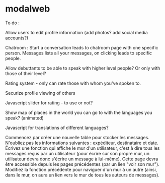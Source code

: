 # modalweb
To do : 

Allow users to edit profile information (add photos? add social media accounts?)

Chatroom : Start a conversation leads to chatroom page with one specific person. Messages lists all your messages, on clicking leads to specific people. 

Allow debuttants to be able to speak with higher level people? Or only with those of their level?

Rating system - only can rate those with whom you've spoken to.

Securize profile viewing of others

Javascript slider for rating - to use or not?

Show map of places in the world you can go to with the languages you speak? (animated)

Javascript for translations of different languages?


Commencez par créer une nouvelle table pour stocker les messages. N'oubliez pas les informations suivantes : expéditeur, destinataire et date.
Écrivez une fonction qui affiche le mur d'un utilisateur, c'est à dire tous les messages reçus par un utilisateur (pour écrire sur son propre mur, un utilisateur devra donc s'écrire un message à lui-même). Cette page devra être accessible depuis les pages précédentes (par un lien "voir son mur").
Modifiez la fonction précédente pour naviguer d'un mur à un autre (ainsi, dans le mur, on aura un lien vers le mur de tous les auteurs de messages).
